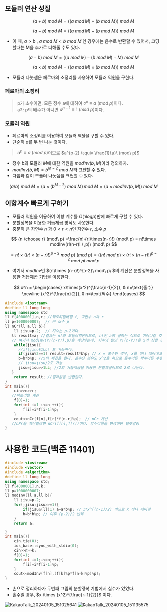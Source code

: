 ## 모듈러 연산 성질

$$
   (a+b)\ mod\ M =((a\ mod\ M)+(b\ mod\ M))\ mod\ M
$$

$$
   (a-b)\ mod\ M =((a\ mod\ M)-(b\ mod\ M))\ mod\ M
$$

- 이 때, $a>b$ , $a\ mod \ M < b\ mod\ M$ 인 경우에는 음수로 반환할 수 있어서, 코딩할때는 M을 추가로 더해줄 수도 있다.

$$
   (a-b)\ mod\ M =((a\ mod\ M)-(b\ mod\ M)+M)\ mod\ M
$$

$$
   (a\times b)\ mod\ M =((a\ mod\ M)\times(b\ mod\ M))\ mod\ M
$$

- 모듈러 나눗셈은 페르마의 소정리를 사용하여 모듈러 역원을 구한다.

### 페르마의 소정리

> p가 소수이면, 모든 정수 a에 대하여 $a^p \equiv a\ (mod\ p)$이다.<br>
> a가 p의 배수가 아니면 $a^{p-1} \equiv 1\ (mod\ p)$이다.

### 모듈러 역원

- 페르마의 소정리를 이용하여 모듈러 역원을 구할 수 있다.
- 단순히 $a$를 두 번 나눈 것이다.

> $a^p \equiv a\ (mod\ p)$이므로 $a^{p-2} \equiv \frac{1}{a}\ (mod\ p)$

- 정수 $b$의 모듈러 $M$에 대한 역원을 $modInv(b,M)$이라 정의하자.
- $modInv(b,M) = b^{M-2}\ mod\ M$라 표현할 수 있다.
- 다음과 같이 모듈러 나눗셈을 표현할 수 있다.

$$
   (a/b)\ mod\ M=(a\times (b^{M-2})\ mod\ M)\ mod\ M=(a\times modInv(b,M))\ mod\ M
$$

## 이항계수 빠르게 구하기

- 모듈러 역원을 이용하여 이항 계수를 $O(nlogp)$만에 빠르게 구할 수 있다.
- 분할정복을 이용한 거듭제곱 방식도 사용한다.
- 충분히 큰 자연수 $n$ 과 $0 < r < n$인 자연수 $r$, 소수 $p$

$$
   {n \choose r} (mod\ p) =\frac{n!}{r!\times(n-r)!} (mod\ p) = n!\times modInv(r!(n-r)! \ ,p)\ (mod\ p)
$$

$$
    = n! \times ((r!\times (n-r)!)^{p-2}\ mod\ p)\ (mod\ p) = ((n!\ mod\ p)\times (r!\times (n-r)!)^{p-2}\ mod\ p)\ mod\ p
$$

- 여기서 $modInv$인 $(r!\times (n-r)!\)^{p-2}\ mod\ p\ $의 계산은 분할정복을 사용한 거듭제곱 기법을 이용한다.

$$
   x^n =
   \begin{cases}
      x\times(x^2)^{\frac{n-1}{2}}, & n=\text{홀수} \newline
      (x^2)^{\frac{n}{2}}, & n=\text{짝수}
   \end{cases}
$$

```cpp
#include <iostream>
#define ll long long
using namespace std 
ll f[4000001],n,r; //팩토리얼배열 f, 자연수 n과 r
ll p=1000000007;  // 큰 소수 p
ll nCr(ll a,ll b){
	ll jisu=p-2;  // 지수는 p-2이다. 
   ll result=a; //결과는 n!과 모듈러역원이므로, n!인 a에 곱하는 식으로 이어나갈 것이다.
   // 여기서 modInv(r!(n-r!),p)을 계산하는데, 지수의 밑인 r!(n-r)!을 x라 칭할 것이다.
	while(jisu){
      //if(jisu&1LL) 도 가능하다.
      if(jisu%2==1) result=result*b%p; // x = 홀수인 경우, x를 하나 떼어내고, n!에 곱한다.
      b=b*b%p; //x의 제곱을 한다. 홀수인 경우도 x^2을 하므로 홀수이든 짝수이든 수행한다.
      // jisu=jisu/2도 가능
      jisu=jisu>>1LL; //2의 거듭제곱을 이용한 분할제곱이므로 2로 나눈다.
   }
	return result; //결과값을 반환한다.
}
int main(){
	cin>>n>>r; 
   //팩토리얼 계산
	f[0]=1;
	for(int i=1 i<=n ++i){
		f[i]=i*f[i-1]%p; 
	}
	cout<<nCr(f[n],f[r]*f[n-r]%p);  // nCr 계산
   //nPr을 계산할려면 nCr(f[n],f[r])이다. 함수이름을 변경하면 덜헷갈림
}
```
# 사용한 코드(백준 11401)
```cpp
#include <iostream>
#include <vector>
#include <algorithm>
#define ll long long
using namespace std;
ll f[4000001],n,k;
ll p=1000000007;
ll modInv(ll a,ll b){
	ll jisu=p-2;
	for(;jisu;jisu>>=1){
		if(jisu&(ll)1) a=a*b%p; // x*x^((n-1)/2) 이므로 x 하나 떼어냄
		b=b*b%p; // 이후 (p-2)/2 반복
	}
	return a;

}
int main(){
	cin.tie(0);
	ios_base::sync_with_stdio(0);
	cin>>n>>k;
	f[0]=1;
	for(int i=1;i<=n;++i){
		f[i]=i*f[i-1]%p;
	}
	cout<<modInv(f[n],(f[k]%p*f[n-k]%p)%p);
}
```
- 손으로 정리하다가 두번째 그림의 분할정복 기법에서 실수가 있었다.
- 홀수일 경우, $x \times (x^2)^{\frac{n-1}{2}}$ 이다.

![KakaoTalk_20240105_151025641](https://github.com/ash9river/algorithm/assets/121378532/4be22a88-cb96-49d0-819d-3d9794b80727)
![KakaoTalk_20240105_151135575](https://github.com/ash9river/algorithm/assets/121378532/6eaee84a-17b6-445a-8c82-6cd177a94abc)
<!-- https://github.com/as![github com_ash9river_algorithm_blob_main_%ED%8E%98%EB%A5%B4%EB%A7%88%EC%9D%98_%EC%86%8C%EC%A0%95%EB%A6%AC_readme md](https://github.com/ash9river/algorithm/assets/121378532/3e3da2fe-6f25-4e04-9356-ccd52fd9d9de)
h9river/algorithm/assets/121378532/05dc4d21-d6b5-4eef-b0bc-3512ff9da977  -->
